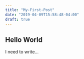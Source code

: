 ```yaml
---
title: "My-First-Post"
date: "2019-04-09T15:58:48-04:00"
draft: true
---
```


## Hello World
I need to write...
